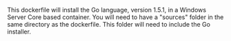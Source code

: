 This dockerfile will install the Go language, version 1.5.1, in a Windows Server Core based container.
You will need to have a "sources" folder in the same directory as the dockerfile.
This folder will need to include the Go installer.
